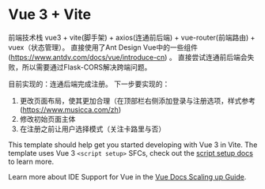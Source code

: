 # Vue 3 + Vite

前端技术栈 vue3 + vite(脚手架) + axios(连通前后端) + vue-router(前端路由) + vuex（状态管理）。
直接使用了Ant Design Vue中的一些组件(https://www.antdv.com/docs/vue/introduce-cn) 。
直接尝试连通前后端会失败，所以需要通过Flask-CORS解决跨端问题。 

目前实现的：连通后端完成注册。
下一步要实现的：

1. 更改页面布局，使其更加合理（在顶部栏右侧添加登录与注册选项，样式参考(https://www.musicca.com/zh)
2. 修改初始页面主体
3. 在注册之前让用户选择模式（关注卡路里与否）

This template should help get you started developing with Vue 3 in Vite. The template uses Vue 3 `<script setup>` SFCs, check out the [script setup docs](https://v3.vuejs.org/api/sfc-script-setup.html#sfc-script-setup) to learn more.

Learn more about IDE Support for Vue in the [Vue Docs Scaling up Guide](https://vuejs.org/guide/scaling-up/tooling.html#ide-support).

